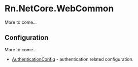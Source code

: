 # Rn.NetCore.WebCommon
More to come...

## Configuration
More to come...

- [AuthenticationConfig](/docs/configuration/AuthenticationConfig.md) - authentication related configuration.

<!--(Rn.BuildScriptHelper){
	"version": "1.0.106",
	"replace": false
}(END)-->